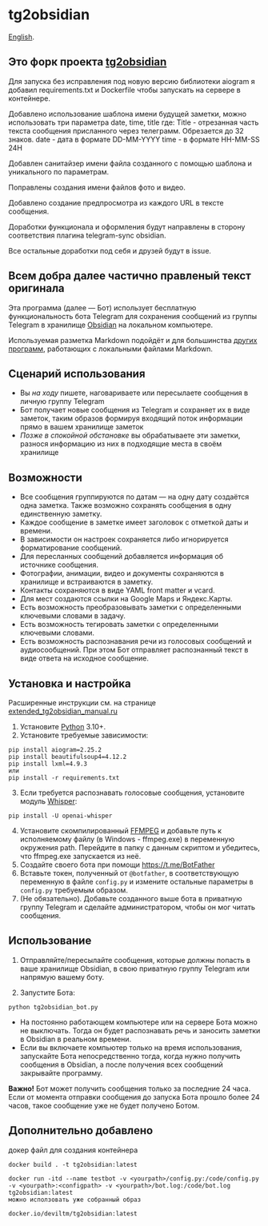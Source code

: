 # tg2obsidian

[English](README.en.md).

## Это **форк** проекта [tg2obsidian](https://github.com/dimonier/tg2obsidian)

Для запуска без исправления под новую версию  библиотеки aiogram я добавил requirements.txt и Dockerfile чтобы запускать на сервере в контейнере.

Добавлено использование шаблона имени будущей заметки, можно использовать три параметра date, time, title где:
Title - отрезанная часть текста сообщения присланного через телеграмм. Обрезается до 32 знаков.
date - дата в формате DD-MM-YYYY
time - в формате HH-MM-SS 24H

Добавлен санитайзер имени файла созданного с помощью шаблона и уникального по параметрам.

Поправлены создания имени файлов фото и видео.

Добавлено создание предпросмотра из каждого URL в тексте сообщения.

Доработки функционала и оформления будут направлены в сторону соответствия плагина telegram-sync obsidian.

Все остальные доработки под себя и друзей будут в issue. 

## Всем добра далее частично правленый текст оригинала 

Эта программа (далее — Бот) использует бесплатную функциональность бота Telegram для сохранения сообщений из группы Telegram в хранилище [Obsidian](https://obsidian.md) на локальном компьютере.

Используемая разметка Markdown подойдёт и для большинства [других программ](https://www.markdownguide.org/tools/), работающих с локальными файлами Markdown.

## Сценарий использования

- Вы _на ходу_ пишете, наговариваете или пересылаете сообщения в личную группу Telegram
- Бот получает новые сообщения из Telegram и сохраняет их в виде заметок, таким образов формируя входящий поток информации прямо в вашем хранилище заметок
- _Позже в спокойной обстановке_ вы обрабатываете эти заметки, разнося информацию из них в подходящие места в своём хранилище

## Возможности

- Все сообщения группируются по датам — на одну дату создаётся одна заметка. Также возможно сохранять сообщения в одну единственную заметку.
- Каждое сообщение в заметке имеет заголовок с отметкой даты и времени.
- В зависимости он настроек сохраняется либо игнорируется форматирование сообщений.
- Для пересланных сообщений добавляется информация об источнике сообщения.
- Фотографии, анимации, видео и документы сохраняются в хранилище и встраиваются в заметку.
- Контакты сохраняются в виде YAML front matter и vcard.
- Для мест создаются ссылки на Google Maps и Яндекс.Карты.
- Есть возможность преобразовывать заметки с определенными ключевыми словами в задачу.
- Есть возможность тегировать заметки с определенными ключевыми словами.
- Есть возможность распознавания речи из голосовых сообщений и аудиосообщений. При этом Бот отправляет распознанный текст в виде ответа на исходное сообщение.

## Установка и настройка

Расширенные инструкции см. на странице [extended_tg2obsidian_manual.ru](extended_tg2obsidian_manual.ru.md)
1. Установите [Python](https://python.org) 3.10+.
2. Установите требуемые зависимости:

```shell
pip install aiogram=2.25.2
pip install beautifulsoup4=4.12.2
pip install lxml=4.9.3
или 
pip install -r requirements.txt
```

3. Если требуется распознавать голосовые сообщения, установите модуль [Whisper](https://github.com/openai/whisper):

```shell
pip install -U openai-whisper
```

4. Установите скомпилированный [FFMPEG](https://ffmpeg.org/download.html) и добавьте путь к исполняемому файлу (в Windows - ffmpeg.exe) в переменную окружения path. Перейдите в папку с данным скриптом и убедитесь, что ffmpeg.exe запускается из неё.
5. Создайте своего бота при помощи https://t.me/BotFather
6. Вставьте токен, полученный от `@botfather`, в соответствующую переменную в файле `config.py` и измените остальные параметры в `config.py` требуемым образом.
7. (Не обязательно). Добавьте созданного выше бота в приватную группу Telegram и сделайте администратором, чтобы он мог читать сообщения.

## Использование

1. Отправляйте/пересылайте сообщения, которые должны попасть в ваше хранилище Obsidian, в свою приватную группу Telegram или напрямую вашему боту.

2. Запустите Бота:
```shell
python tg2obsidian_bot.py
```

- На постоянно работающем компьютере или на сервере Бота можно не выключать. Тогда он будет распознавать речь и заносить заметки в Obsidian в реальном времени.
- Если вы включаете компьютер только на время использования, запускайте Бота непосредственно тогда, когда нужно получить сообщения в Obsidian, а после получения всех сообщений закрывайте программу.

**Важно!** Бот может получить сообщения только за последние 24 часа. Если от момента отправки сообщения до запуска Бота прошло более 24 часов, такое сообщение уже не будет получено Ботом.

## Дополнительно добавлено
докер файл для создания контейнера
```
docker build . -t tg2obsidian:latest

docker run -itd --name testbot -v <yourpath>/config.py:/code/config.py -v <yourpath>:<configpath> -v <yourpath>/bot.log:/code/bot.log tg2obsidian:latest
можно исползовать уже собранный образ

docker.io/deviltm/tg2obsidian:latest
```
